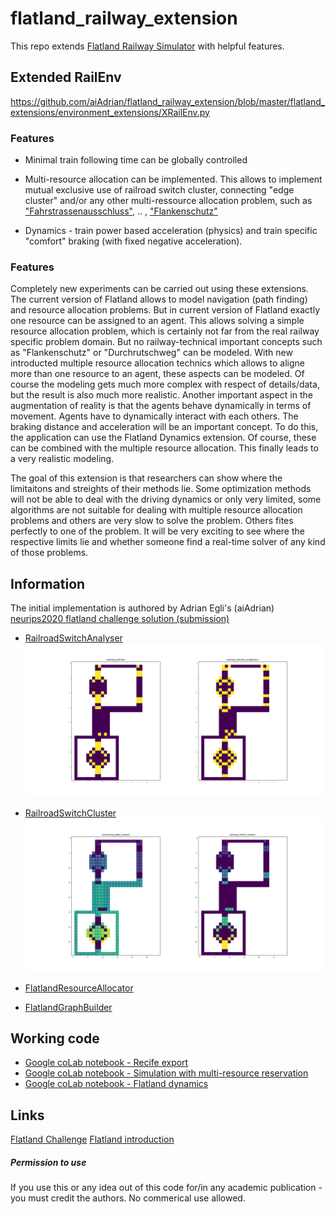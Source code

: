 # flatland_railway_extension
This repo extends [Flatland Railway Simulator](https://gitlab.aicrowd.com/flatland/flatland) with helpful features.  

## Extended RailEnv  
https://github.com/aiAdrian/flatland_railway_extension/blob/master/flatland_extensions/environment_extensions/XRailEnv.py

### Features
- Minimal train following time can be globally controlled 
- Multi-resource allocation can be implemented. This allows to implement mutual exclusive use of railroad switch cluster, connecting "edge cluster" and/or any other multi-ressource allocation problem, such as  ["Fahrstrassenausschluss"](https://de.wikipedia.org/wiki/Fahrstra%C3%9Fe), .. , ["Flankenschutz"](https://de.wikipedia.org/wiki/Fahrstra%C3%9Fe#Flankenschutz) 
 
- Dynamics - train power based acceleration (physics) and train specific "comfort" braking (with fixed negative acceleration).

### Features
Completely new experiments can be carried out using these extensions. The current version of Flatland allows to model  navigation (path finding) and resource allocation problems. But in current version of Flatland exactly one resource can be assigned to an agent. This allows solving a simple resource allocation problem, which is certainly not far from the real railway specific problem domain. But no railway-technical important concepts such as "Flankenschutz" or "Durchrutschweg" can be modeled. With new introducted multiple resource allocation technics which allows to aligne more than one resource to an agent, these aspects can be modeled. Of course the modeling gets much more complex with respect of details/data, but the result is also much more realistic. Another important aspect in the augmentation of reality is that the agents behave dynamically in terms of movement. Agents have to  dynamically interact with each others. The braking distance and acceleration will be an important concept. To do this, the application can use the Flatland Dynamics extension. Of course, these can be combined with the multiple resource allocation. This finally leads to a very realistic modeling. 

The goal of this extension is that researchers can show where the limitaitons and streights of their methods lie. Some optimization methods will not be able to deal with the driving dynamics or only very limited, some algorithms are not suitable for dealing with multiple resource allocation problems and others are very slow to solve the problem. Others fites perfectly to one of the problem. It will be very exciting to see where the respective limits lie and whether someone find a real-time solver of any kind of those problems. 

## Information 
The initial implementation is authored by Adrian Egli's (aiAdrian) [neurips2020 flatland challenge solution (submission)](https://gitlab.aicrowd.com/adrian_egli/neurips2020-flatland-starter-kit)

- [RailroadSwitchAnalyser](https://github.com/aiAdrian/flatland_railway_extension/blob/master/flatland_extensions/RailroadSwitchAnalyser.py)
  ![RailroadSwitchAnalyser](https://raw.githubusercontent.com/aiAdrian/flatland_railway_extension/master/images/RailroadSwitchAnalyser.png "RailroadSwitchAnalyser")

- [RailroadSwitchCluster](https://github.com/aiAdrian/flatland_railway_extension/blob/master/flatland_extensions/RailroadSwitchCluster.py)
  ![RailroadSwitchCluster](https://raw.githubusercontent.com/aiAdrian/flatland_railway_extension/master/images/RailroadSwitchCluster.png "RailroadSwitchCluster")

- [FlatlandResourceAllocator](https://github.com/aiAdrian/flatland_railway_extension/blob/master/flatland_extensions/environment_extensions/FlatlandResourceAllocator.py)
   
- [FlatlandGraphBuilder](https://github.com/aiAdrian/flatland_railway_extension/blob/master/flatland_extensions/FlatlandGraphBuilder.py)
 

 
  
## Working code 
- [Google coLab notebook - Recife export](https://github.com/aiAdrian/flatland_railway_extension/blob/master/Flatland_recife.ipynb)
- [Google coLab notebook - Simulation with multi-resource reservation](https://github.com/aiAdrian/flatland_railway_extension/blob/master/Flatland_Resource_Allocation.ipynb)
- [Google coLab notebook - Flatland dynamics](https://github.com/aiAdrian/flatland_railway_extension/blob/master/Flatland_Dynamics.ipynb)




## Links 
[Flatland Challenge](https://www.aicrowd.com/search?utf8=%E2%9C%93&q=flatland)
[Flatland introduction](https://flatland.aicrowd.com/getting-started/env.html)


##### Permission to use  
If you use this or any idea out of this code for/in any academic publication - you must credit the authors. No commerical use allowed.
